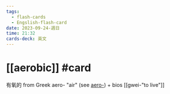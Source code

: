```yaml
---
tags:
  - flash-cards
  - Engslish-flash-card
date: 2023-09-24-週日
time: 21:32
cards-deck: 英文
---
```


# [[aerobic]] #card 
有氧的
from Greek aero- "air" (see [aero-](https://www.etymonline.com/word/aero- "Etymology, meaning and definition of aero-")) + bios [[gwei-"to live"]]